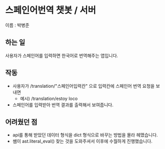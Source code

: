 # 스페인어번역 챗봇 / 서버

이름 : 박병준

## 하는 일

사용자가 스페인어를 입력하면 한국어로 번역해주는 앱입니다.



## 작동 

* 사용자가 /translation/"스페인어입력칸" 으로 입력칸에 스페인어 번역 요청을 보내면
  * 예시) /translation/estoy loco
* 스페인어를 입력받아 번역 결과를 출력해서 보여줍니다.



## 어려웠던 점

* api를 통해 받았던 데이터 형식을 dict 형식으로 바꾸는 방법을 몰라 헤맸습니다.
* 쌤이 ast.literal_eval() 찾는 것을 도와주셔서 이후에 수월하게 진행했습니다.